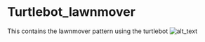 # Turtlebot_lawnmover
This contains the lawnmover pattern using the turtlebot
![alt_text](images/lawnmover_output_1.png)
